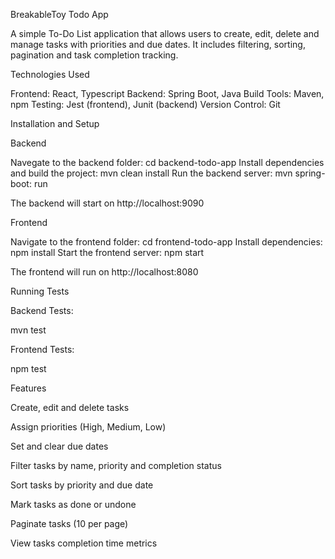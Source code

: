 BreakableToy Todo App 

 

A simple To-Do List application that allows users to create, edit, delete and manage tasks with priorities and due dates. It includes filtering, sorting, pagination and task completion tracking. 

 

Technologies Used 

Frontend: React, Typescript 
Backend: Spring Boot, Java 
Build Tools: Maven, npm 
Testing: Jest (frontend), Junit (backend) 
Version Control: Git 
 

Installation and Setup 

Backend 

Navegate to the backend folder: 
cd backend-todo-app 
Install dependencies and build the project: 
mvn clean install 
Run the backend server: 
mvn spring-boot: run 

The backend will start on http://localhost:9090 

Frontend 

Navigate to the frontend folder: 
cd frontend-todo-app 
Install dependencies: 
npm install 
Start the frontend server: 
npm start 

The frontend will run on http://localhost:8080 



Running Tests 

Backend Tests: 

mvn test 

Frontend Tests: 

npm test 

 

Features 

Create, edit and delete tasks 

Assign priorities (High, Medium, Low) 

Set and clear due dates 

Filter tasks by name, priority and completion status 

Sort tasks by priority and due date 

Mark tasks as done or undone 

Paginate tasks (10 per page) 

View tasks completion time metrics 

